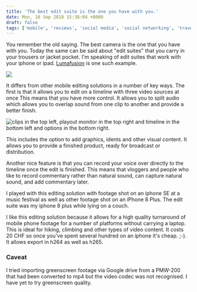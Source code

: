 ```yaml
---
title: 'The best edit suite is the one you have with you.'
date: Mon, 10 Sep 2018 15:38:04 +0000
draft: false
tags: ['mobile', 'reviews', 'social media', 'social networking', 'travel', 'Video', 'youtube']
---
```


You remember the old saying. The best camera is the one that you have with you. Today the same can be said about "edit suites" that you carry in your trousers or jacket pocket. I'm speaking of edit suites that work with your iphone or ipad. [Lumafusion](https://luma-touch.com/lumafusion-for-ios/) is one such example. 

![](https://www.main-vision.com/richard/blog/wp-content/uploads/2018/09/img_8657.jpg)

It differs from other mobile editing solutions in a number of key ways. The first is that it allows you to edit on a timeline with three video sources at once This means that you have more control. It allows you to split audio which allows you to overlap sound from one clip to another and provide a better finish. 

![clips in the top left, playout monitor in the top right and timeline in the bottom left and options in the bottom right. ](https://www.main-vision.com/richard/blog/wp-content/uploads/2018/09/img_8658.jpg)

This includes the option to add graphics, idents and other visual content. It allows you to provide a finished product, ready for broadcast or distribution. 

Another nice feature is that you can record your voice over directly to the timeline once the edit is finished. This means that vloggers and people who like to record commentary rather than natural sound, can capture natural sound, and add commentary later. 

I played with this editing solution with footage shot on an iphone SE at a music festival as well as other footage shot on an iPhone 8 Plus. The edit suite was my iphone 8 plus while lying on a couch. 

I like this editing solution because it allows for a high quality turnaround of mobile phone footage for a number of platforms without carrying a laptop. This is ideal for hiking, climbing and other types of video content. It costs 20 CHF so once you've spent several hundred on an iphone it's cheap. ;-). It allows export in h264 as well as h265. 

### Caveat

I tried importing greenscreen footage via Google drive from a PMW-200 that had been converted to mp4 but the video codec was not recognised. I have yet to try greenscreen quality.